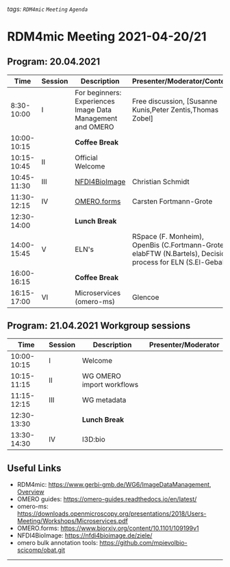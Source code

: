 ###### tags: `RDM4mic` `Meeting` `Agenda`

# RDM4mic Meeting 2021-04-20/21

## Program: 20.04.2021 
Time | Session | Description | Presenter/Moderator/Content 
--- | --- | --- | ---
8:30-10:00 | I | For beginners: Experiences Image Data Management and OMERO | Free discussion, [Susanne Kunis,Peter Zentis,Thomas Zobel] 
10:00-10:15 |  | **Coffee Break** | |
10:15-10:45 | II | Official Welcome |
10:45-11:30 | III | [NFDI4BioImage](https://nc2011.hatscher.com/s/M282Hrgx8yipZSE) | Christian Schmidt |
11:30-12:15 | IV | [OMERO.forms](https://owncloud.gwdg.de/index.php/s/Nipa1NKhE7XGc1m) | Carsten Fortmann-Grote |
12:30-14:00 |  | **Lunch Break** | |
14:00-15:45 | V | ELN's | RSpace (F. Monheim), OpenBis (C.Fortmann-Grote), elabFTW (N.Bartels), Decision process for ELN (S.El-Gebali)
16:00-16:15 |  | **Coffee Break** |
16:15-17:00 | VI | Microservices (omero-ms) | Glencoe |


## Program: 21.04.2021 Workgroup sessions

Time | Session | Description | Presenter/Moderator
--- | --- | --- | --- 
10:00-10:15 | I | Welcome 
10:15-11:15 | II | WG OMERO import workflows
11:15-12:15 | III | WG metadata
12:30-13:30 |  |**Lunch Break**
13:30-14:30 | IV | I3D:bio



## Useful Links
- RDM4mic: https://www.gerbi-gmb.de/WG6/ImageDataManagement, [Overview](../../presentations/RDM4mic.pdf)
- OMERO guides: https://omero-guides.readthedocs.io/en/latest/
- omero-ms: https://downloads.openmicroscopy.org/presentations/2018/Users-Meeting/Workshops/Microservices.pdf
- OMERO.forms: https://www.biorxiv.org/content/10.1101/109199v1
- NFDI4BioImage: https://nfdi4bioimage.de/ziele/ 
- omero bulk annotation tools: https://github.com/mpievolbio-scicomp/obat.git
---
